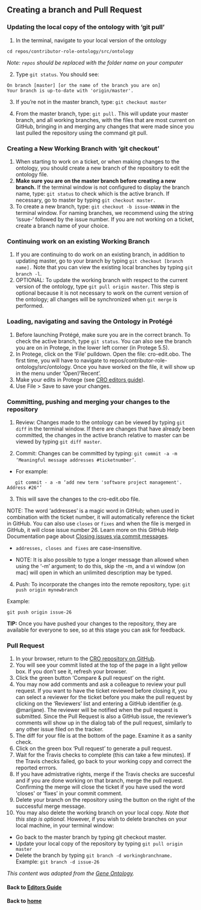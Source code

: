 ## Creating a branch and Pull Request

### Updating the local copy of the ontology with ‘git pull’

1. In the terminal, navigate to your local version of the ontology
~~~~
cd repos/contributor-role-ontology/src/ontology
~~~~
_Note: `repos` should be replaced with the folder name on your computer_

2. Type `git status`. You should see:

~~~
On branch [master] [or the name of the branch you are on]
Your branch is up-to-date with 'origin/master'.
~~~

3. If you’re not in the master branch, type: `git checkout master`

4. From the master branch, type: `git pull.` This will update your master branch, and all working branches, with the files that are most current on GitHub, bringing in and merging any changes that were made since you last pulled the repository using the command git pull.

### Creating a New Working Branch with ‘git checkout’

1. When starting to work on a ticket, or when making changes to the ontology, you should create a new branch of the repository to edit the ontology file.
2. **Make sure you are on the master branch before creating a new branch.** If the terminal window is not configured to display the branch name, type: `git status` to check which is the active branch. If necessary, go to master by typing `git checkout master.`
3. To create a new branch, type: `git checkout -b issue-NNNNN` in the terminal window. For naming branches, we recommend using the string ‘issue-‘ followed by the issue number. If you are not working on a ticket, create a branch name of your choice.

### Continuing work on an existing Working Branch
1. If you are continuing to do work on an existing branch, in addition to updating master, go to your branch by typing `git checkout [branch name].` Note that you can view the existing local branches by typing `git branch -l`.
2. OPTIONAL: To update the working branch with respect to the current version of the ontology, type `git pull origin master`. This step is optional because it is not necessary to work on the current version of the ontology; all changes will be synchronized when `git merge` is performed.

### Loading, navigating and saving the Ontology in Protégé
1. Before launching Protégé, make sure you are in the correct branch. To check the active branch, type `git status`. You can also see the branch you are on in Protege, in the lower left corner (in Protege 5.5).
2. In Protege, click on the ‘File’ pulldown. Open the file: cro-edit.obo. The first time, you will have to navigate to repos/contributor-role-ontology/src/ontology. Once you have worked on the file, it will show up in the menu under ‘Open’/’Recent’.
3. Make your edits in Protege (see [CRO editors guide]()).
4. Use File > Save to save your changes.

### Committing, pushing and merging your changes to the repository

1. Review: Changes made to the ontology can be viewed by typing `git diff` in the terminal window. If there are changes that have already been committed, the changes in the active branch relative to master can be viewed by typing `git diff master`.

2. Commit: Changes can be committed by typing: `git commit -a -m ‘Meaningful message addresses #ticketnumber’`.

- For example:
~~~
   git commit - a -m ‘add new term 'software project management'. Address #26"’ 
~~~
3. This will save the changes to the cro-edit.obo file. 

NOTE: The word ‘addresses’ is a magic word in GitHub; when used in combination with the ticket number, it will automatically reference the ticket in GitHub. You can also use `closes` or `fixes` and when the file is merged in GitHub, it will close issue number 26. Learn more on this GitHub Help Documentation page about [Closing issues via commit messages](https://help.github.com/en/articles/closing-issues-using-keywords).

- `addresses, closes and fixes` are case-insensitive.

- NOTE: It is also possible to type a longer message than allowed when using the ‘-m’ argument; to do this, skip the -m, and a vi window (on mac) will open in which an unlimited description may be typed.

4. Push: To incorporate the changes into the remote repository, type: `git push origin mynewbranch`

Example:

 `git push origin issue-26`

**TIP:** Once you have pushed your changes to the repository, they are available for everyone to see, so at this stage you can ask for feedback.

### Pull Request

1. In your browser, return to the [CRO repository on GitHub](https://github.com/data2health/contributor-role-ontology).
2. You will see your commit listed at the top of the page in a light yellow box. If you don’t see it, refresh your browser.
3. Click the green button ‘Compare & pull request’ on the right.
4. You may now add comments and ask a colleague to review your pull request. If you want to have the ticket reviewed before closing it, you can select a reviewer for the ticket before you make the pull request by clicking on the ‘Reviewers’ list and entering a GitHub identifier (e.g. @marijane). The reviewer will be notified when the pull request is submitted. Since the Pull Request is also a GitHub issue, the reviewer’s comments will show up in the dialog tab of the pull request, similarly to any other issue filed on the tracker.
5. The diff for your file is at the bottom of the page. Examine it as a sanity check.
6. Click on the green box ‘Pull request’ to generate a pull request.
7. Wait for the Travis checks to complete (this can take a few minutes). If the Travis checks failed, go back to your working copy and correct the reported errrors.
8. If you have admistrative rights, merge if the Travis checks are succesful and if you are done working on that branch, merge the pull request. Confirming the merge will close the ticket if you have used the word 'closes' or ‘fixes’ in your commit comment.  
9. Delete your branch on the repository using the button on the right of the successful merge message.
10. You may also delete the working branch on your local copy. _Note that this step is optional._ However, if you wish to delete branches on your local machine, in your terminal window:

- Go back to the master branch by typing git checkout master.
- Update your local copy of the repository by typing `git pull origin master`
- Delete the branch by typing `git branch -d workingbranchname.` 
Example: `git branch -d issue-26`

_This content was adopted from the [Gene Ontology](https://go-ontology.readthedocs.io/en/latest/DailyWorkflow.html)._

#### Back to [Editors Guide](https://data2health.github.io/contributor-role-ontology/pages/editors.html)
#### Back to [home](https://data2health.github.io/contributor-role-ontology/)
